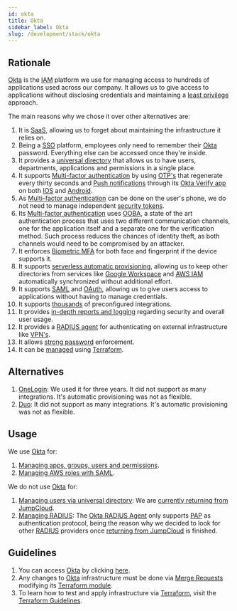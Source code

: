 ```yaml
---
id: okta
title: Okta
sidebar_label: Okta
slug: /development/stack/okta
---
```


## Rationale

[Okta][OKTA]
is the
[IAM](https://en.wikipedia.org/wiki/Identity_management)
platform we use for managing
access to hundreds of applications
used across our company.
It allows us to give
access to applications
without disclosing credentials
and maintaining a
[least privilege](/criteria/requirements/186)
approach.

The main reasons why we chose
it over other alternatives are:

1. It is [SaaS](https://en.wikipedia.org/wiki/Software_as_a_service),
    allowing us to forget about maintaining
    the infrastructure it relies on.
1. Being a
    [SSO](https://en.wikipedia.org/wiki/Single_sign-on)
    platform,
    employees only need to remember their
    [Okta][OKTA] password.
    Everything else can be accessed
    once they're inside.
1. It provides a
    [universal directory](https://www.okta.com/products/universal-directory/)
    that allows us to have
    users, departments,
    applications and permissions
    in a single place.
1. It supports
    [Multi-factor authentication][MFA]
    by using
    [OTP's](https://en.wikipedia.org/wiki/One-time_password)
    that regenerate every thirty seconds
    and [Push notifications](https://en.wikipedia.org/wiki/Push_technology)
    through its
    [Okta Verify app](https://www.okta.com/integrations/okta-verify/)
    on both
    [IOS](https://en.wikipedia.org/wiki/IOS)
    and
    [Android](https://en.wikipedia.org/wiki/Android_(operating_system)).
1. As
    [Multi-factor authentication][MFA]
    can be done on the user's phone,
    we do not need to manage independent
    [security tokens](https://en.wikipedia.org/wiki/Security_token).
1. Its
    [Multi-factor authentication][MFA]
    uses
    [OOBA](https://doubleoctopus.com/security-wiki/authentication/out-of-band-authentication/),
    a state of the art authentication process
    that uses two different communication channels,
    one for the application itself
    and a separate one for the verification method.
    Such process reduces the chances of identity theft,
    as both channels would need to be compromised by an attacker.
1. It enforces
    [Biometric MFA](https://www.okta.com/identity-101/biometrics-secure-authentication/)
    for both face and fingerprint
    if the device supports it.
1. It supports
    [serverless automatic provisioning](https://help.okta.com/en/prod/Content/Topics/Apps/Provisioning_Deprovisioning_Overview.htm),
    allowing us to keep
    other directories
    from services like
    [Google Workspace](https://workspace.google.com/) and
    [AWS IAM](https://aws.amazon.com/iam/)
    automatically synchronized
    without additional effort.
1. It supports
    [SAML](https://en.wikipedia.org/wiki/Security_Assertion_Markup_Language) and
    [OAuth](https://en.wikipedia.org/wiki/OAuth),
    allowing us to give users
    access to applications
    without having to manage credentials.
1. It supports
    [thousands](https://www.okta.com/integrations/)
    of preconfigured integrations.
1. It provides
    [in-depth reports and logging](https://www.okta.com/reporting/)
    regarding security and overall user usage.
1. It provides a
    [RADIUS agent](https://help.okta.com/en/prod/Content/Topics/integrations/ha-main.htm)
    for authenticating
    on external infrastructure like
    [VPN's](https://en.wikipedia.org/wiki/Virtual_private_network).
1. It allows
    [strong password](https://help.okta.com/en/prod/Content/Topics/Security/healthinsight/strong-passwords.htm)
    enforcement.
1. It can be
    [managed](https://registry.terraform.io/providers/okta/okta/latest)
    using [Terraform](/development/stack/terraform).

## Alternatives

1. [OneLogin](https://www.onelogin.com/):
    We used it for three years.
    It did not support
    as many integrations.
    It's automatic provisioning
    was not as flexible.
1. [Duo](https://duo.com/):
    It did not support
    as many integrations.
    It's automatic provisioning
    was not as flexible.

## Usage

We use [Okta][OKTA] for:

1. [Managing apps, groups, users and permissions](https://gitlab.com/fluidattacks/product/-/blob/6e16ae7ed5a28d5f56601357a299eea18b20e283/makes/applications/makes/okta/src/terraform/data.yaml).
1. [Managing AWS roles with SAML](https://gitlab.com/fluidattacks/product/-/blob/6e16ae7ed5a28d5f56601357a299eea18b20e283/makes/applications/makes/okta/src/terraform/aws-roles.tf).

We do not use [Okta][OKTA] for:

1. [Managing users via universal directory](https://www.okta.com/products/universal-directory/):
    We are [currently returning from JumpCloud](https://gitlab.com/fluidattacks/product/-/issues/4561).
1. [Managing RADIUS](https://help.okta.com/en/prod/Content/Topics/integrations/ha-main.htm):
    The [Okta RADIUS Agent](https://help.okta.com/en/prod/Content/Topics/integrations/getting-started-about-radius.htm)
    only supports
    [PAP](https://pleasantsolutions.com/info/pleasant-password-server/j-user-administration/two-factor-authentication/setting-up-radius/radius-authentication-protocols)
    as authentication protocol,
    being the reason
    why we decided to
    look for other
    [RADIUS](https://en.wikipedia.org/wiki/RADIUS)
    providers once
    [returning from JumpCloud](https://gitlab.com/fluidattacks/product/-/issues/4561)
    is finished.

## Guidelines

1. You can access [Okta][OKTA]
    by clicking [here](https://fluidattacks.okta.com/).
1. Any changes to
    [Okta][OKTA]
    infrastructure must be done via
    [Merge Requests](https://docs.gitlab.com/ee/user/project/merge_requests/)
    modifying its
    [Terraform module](https://gitlab.com/fluidattacks/product/-/blob/6e16ae7ed5a28d5f56601357a299eea18b20e283/makes/applications/makes/okta/src/terraform).
1. To learn how to test and apply infrastructure via [Terraform](/development/stack/terraform),
    visit the
    [Terraform Guidelines](/development/stack/terraform#guidelines).

[OKTA]: https://www.okta.com/
[MFA]: https://www.okta.com/products/adaptive-multi-factor-authentication/
